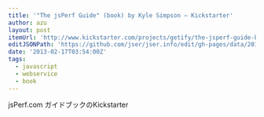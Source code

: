 ```yaml
---
title: '"The jsPerf Guide" (book) by Kyle Simpson — Kickstarter'
author: azu
layout: post
itemUrl: 'http://www.kickstarter.com/projects/getify/the-jsperf-guide-book'
editJSONPath: 'https://github.com/jser/jser.info/edit/gh-pages/data/2013/02/index.json'
date: '2013-02-17T03:54:00Z'
tags:
  - javascript
  - webservice
  - book
---
```

jsPerf.com ガイドブックのKickstarter
